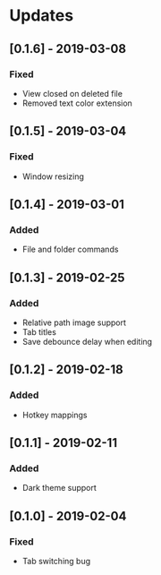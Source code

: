# Updates

## [0.1.6] - 2019-03-08
### Fixed
- View closed on deleted file
- Removed text color extension

## [0.1.5] - 2019-03-04
### Fixed
- Window resizing

## [0.1.4] - 2019-03-01
### Added
- File and folder commands

## [0.1.3] - 2019-02-25
### Added
- Relative path image support
- Tab titles
- Save debounce delay when editing

## [0.1.2] - 2019-02-18
### Added
- Hotkey mappings

## [0.1.1] - 2019-02-11
### Added
- Dark theme support

## [0.1.0] - 2019-02-04
### Fixed
- Tab switching bug